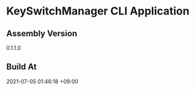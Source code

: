 KeySwitchManager CLI Application
==============================

## Assembly Version

0.1.1.0

## Build At

2021-07-05 01:46:18 +09:00
